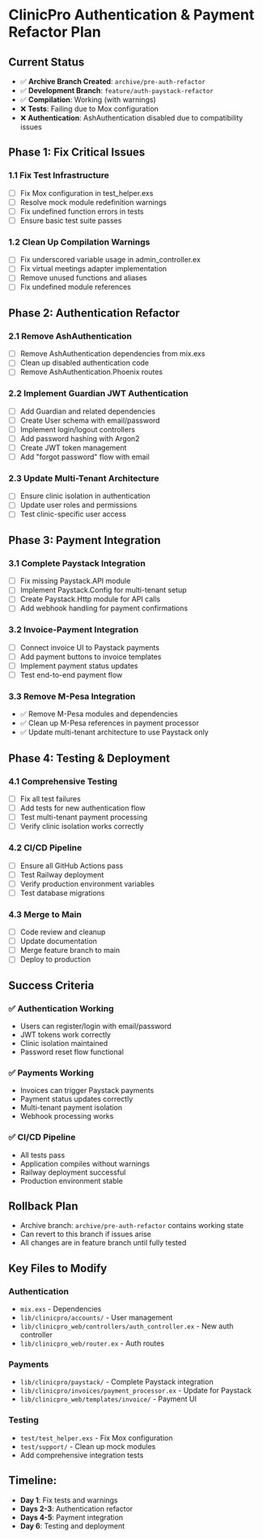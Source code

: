 # ClinicPro Authentication & Payment Refactor Plan

## Current Status
- ✅ **Archive Branch Created**: `archive/pre-auth-refactor`
- ✅ **Development Branch**: `feature/auth-paystack-refactor`
- ✅ **Compilation**: Working (with warnings)
- ❌ **Tests**: Failing due to Mox configuration
- ❌ **Authentication**: AshAuthentication disabled due to compatibility issues

## Phase 1: Fix Critical Issues

### 1.1 Fix Test Infrastructure
- [ ] Fix Mox configuration in test_helper.exs
- [ ] Resolve mock module redefinition warnings
- [ ] Fix undefined function errors in tests
- [ ] Ensure basic test suite passes

### 1.2 Clean Up Compilation Warnings
- [ ] Fix underscored variable usage in admin_controller.ex
- [ ] Fix virtual meetings adapter implementation
- [ ] Remove unused functions and aliases
- [ ] Fix undefined module references

## Phase 2: Authentication Refactor

### 2.1 Remove AshAuthentication
- [ ] Remove AshAuthentication dependencies from mix.exs
- [ ] Clean up disabled authentication code
- [ ] Remove AshAuthentication.Phoenix routes

### 2.2 Implement Guardian JWT Authentication
- [ ] Add Guardian and related dependencies
- [ ] Create User schema with email/password
- [ ] Implement login/logout controllers
- [ ] Add password hashing with Argon2
- [ ] Create JWT token management
- [ ] Add "forgot password" flow with email

### 2.3 Update Multi-Tenant Architecture
- [ ] Ensure clinic isolation in authentication
- [ ] Update user roles and permissions
- [ ] Test clinic-specific user access

## Phase 3: Payment Integration

### 3.1 Complete Paystack Integration
- [ ] Fix missing Paystack.API module
- [ ] Implement Paystack.Config for multi-tenant setup
- [ ] Create Paystack.Http module for API calls
- [ ] Add webhook handling for payment confirmations

### 3.2 Invoice-Payment Integration
- [ ] Connect invoice UI to Paystack payments
- [ ] Add payment buttons to invoice templates
- [ ] Implement payment status updates
- [ ] Test end-to-end payment flow

### 3.3 Remove M-Pesa Integration
- ✅ Remove M-Pesa modules and dependencies
- ✅ Clean up M-Pesa references in payment processor
- ✅ Update multi-tenant architecture to use Paystack only

## Phase 4: Testing & Deployment

### 4.1 Comprehensive Testing
- [ ] Fix all test failures
- [ ] Add tests for new authentication flow
- [ ] Test multi-tenant payment processing
- [ ] Verify clinic isolation works correctly

### 4.2 CI/CD Pipeline
- [ ] Ensure all GitHub Actions pass
- [ ] Test Railway deployment
- [ ] Verify production environment variables
- [ ] Test database migrations

### 4.3 Merge to Main
- [ ] Code review and cleanup
- [ ] Update documentation
- [ ] Merge feature branch to main
- [ ] Deploy to production

## Success Criteria

### ✅ Authentication Working
- Users can register/login with email/password
- JWT tokens work correctly
- Clinic isolation maintained
- Password reset flow functional

### ✅ Payments Working
- Invoices can trigger Paystack payments
- Payment status updates correctly
- Multi-tenant payment isolation
- Webhook processing works

### ✅ CI/CD Pipeline
- All tests pass
- Application compiles without warnings
- Railway deployment successful
- Production environment stable

## Rollback Plan
- Archive branch: `archive/pre-auth-refactor` contains working state
- Can revert to this branch if issues arise
- All changes are in feature branch until fully tested

## Key Files to Modify

### Authentication
- `mix.exs` - Dependencies
- `lib/clinicpro/accounts/` - User management
- `lib/clinicpro_web/controllers/auth_controller.ex` - New auth controller
- `lib/clinicpro_web/router.ex` - Auth routes

### Payments
- `lib/clinicpro/paystack/` - Complete Paystack integration
- `lib/clinicpro/invoices/payment_processor.ex` - Update for Paystack
- `lib/clinicpro_web/templates/invoice/` - Payment UI

### Testing
- `test/test_helper.exs` - Fix Mox configuration
- `test/support/` - Clean up mock modules
- Add comprehensive integration tests

## Timeline:
- **Day 1**: Fix tests and warnings
- **Days 2-3**: Authentication refactor
- **Days 4-5**: Payment integration
- **Day 6**: Testing and deployment
